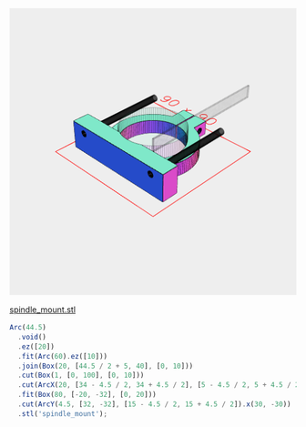 ![Image](spindle_mount.md.$1.png)

[spindle_mount.stl](spindle_mount.spindle_mount.stl)

```JavaScript
Arc(44.5)
  .void()
  .ez([20])
  .fit(Arc(60).ez([10]))
  .join(Box(20, [44.5 / 2 + 5, 40], [0, 10]))
  .cut(Box(1, [0, 100], [0, 10]))
  .cut(ArcX(20, [34 - 4.5 / 2, 34 + 4.5 / 2], [5 - 4.5 / 2, 5 + 4.5 / 2]))
  .fit(Box(80, [-20, -32], [0, 20]))
  .cut(ArcY(4.5, [32, -32], [15 - 4.5 / 2, 15 + 4.5 / 2]).x(30, -30))
  .stl('spindle_mount');
```

